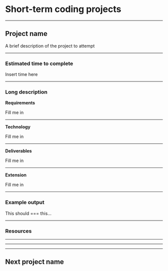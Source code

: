 # Short-term coding projects

---

## **Project name**

A brief description of the project to attempt

---

### **Estimated time to complete**

Insert time here

---

### **Long description**

**Requirements**

Fill me in

---

**Technology**

Fill me in

---

**Deliverables**

Fill me in

---

**Extension**

Fill me in

---

### **Example output**

This should === this...

---

### **Resources**

---

---

---

## **Next project name**
